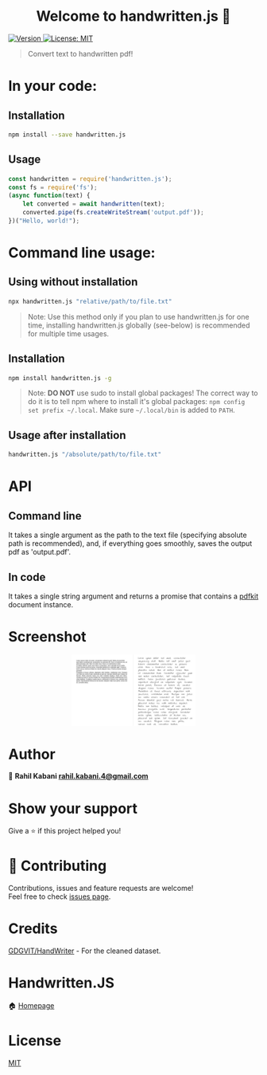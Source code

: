 <h1 align="center">Welcome to handwritten.js 👋</h1>
<p>
  <a href="https://www.npmjs.com/package/handwritten.js" target="_blank">
    <img alt="Version" src="https://img.shields.io/npm/v/handwritten.js.svg">
  </a>
  <a href="https://github.com/alias-rahil/handwritten.js/blob/master/LICENSE" target="_blank">
    <img alt="License: MIT" src="https://img.shields.io/badge/License-MIT-yellow.svg" />
  </a>
</p>

> Convert text to handwritten pdf!

# In your code:

## Installation

```bash
npm install --save handwritten.js
```

## Usage

```javascript
const handwritten = require('handwritten.js');
const fs = require('fs');
(async function(text) {
    let converted = await handwritten(text);
    converted.pipe(fs.createWriteStream('output.pdf'));
})("Hello, world!");
```

# Command line usage:

## Using without installation

```bash
npx handwritten.js "relative/path/to/file.txt"
```

> Note: Use this method only if you plan to use handwritten.js for one time, installing handwritten.js globally (see-below) is recommended for multiple time usages.

## Installation

```bash
npm install handwritten.js -g
```

> Note: **DO NOT** use sudo to install global packages! The correct way to do it is to tell npm where to install it's global packages: `npm config set prefix ~/.local`. Make sure `~/.local/bin` is added to `PATH`.

## Usage after installation
 
```bash
handwritten.js "/absolute/path/to/file.txt"
```

# API

## Command line

It takes a single argument as the path to the text file (specifying absolute path is recommended), and, if everything goes smoothly, saves the output pdf as 'output.pdf'.

## In code

It takes a single string argument and returns a promise that contains a [pdfkit](https://github.com/foliojs/pdfkit#readme) document instance.

# Screenshot

<p align="center">
  <img align="center" src="./screenshots/lorem-ipsum.jpeg?raw=true" alt="lorem-ipsum.jpeg" width="250">
</p>

# Author

👤 **Rahil Kabani <rahil.kabani.4@gmail.com>**

# Show your support

Give a ⭐️ if this project helped you!

# 🤝 Contributing

Contributions, issues and feature requests are welcome!<br />Feel free to check [issues page](https://github.com/alias-rahil/handwritten.js/issues).

# Credits

[GDGVIT/HandWriter](https://github.com/GDGVIT/HandWriter) - For the cleaned dataset.

# Handwritten.JS

🏠 [Homepage](https://github.com/alias-rahil/handwritten.js#readme)

# License

[MIT](https://github.com/alias-rahil/handwritten.js/blob/master/LICENSE)

